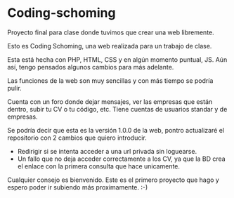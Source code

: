 # Coding-schoming
Proyecto final para clase donde tuvimos que crear una web libremente. 

Esto es Coding Schoming, una web realizada para un trabajo de clase.

Esta está hecha con PHP, HTML, CSS y en algún momento puntual, JS. Aún así, tengo pensados algunos cambios para más adelante.

Las funciones de la web son muy sencillas y con más tiempo se podría pulir.

Cuenta con un foro donde dejar mensajes, ver las empresas que están dentro, subir tu CV o tu código, etc.
Tiene cuentas de usuarios standar y de empresas.

Se podría decir que esta es la versión 1.0.0 de la web, pontro actualizaré el repositorio con 2 cambios que quiero introducir.
  - Redirigir si se intenta acceder a una url privada sin loguearse.
  - Un fallo que no deja acceder correctamente a los CV, ya que la BD crea el enlace con la primera consulta que hace unicamente.
  
 Cualquier consejo es bienvenido. Este es el primero proyecto que hago y espero poder ir subiendo más proximamente.
 :-)
